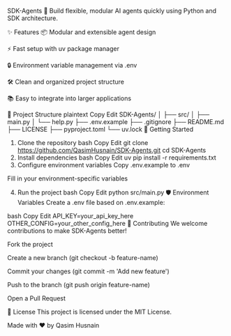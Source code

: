 SDK-Agents 🚀
Build flexible, modular AI agents quickly using Python and SDK architecture.


✨ Features
📦 Modular and extensible agent design

⚡ Fast setup with uv package manager

🔒 Environment variable management via .env

🛠️ Clean and organized project structure

📚 Easy to integrate into larger applications

📂 Project Structure
plaintext
Copy
Edit
SDK-Agents/
│
├── src/
│   ├── main.py
│   └── help.py
├── .env.example
├── .gitignore
├── README.md
├── LICENSE
├── pyproject.toml
└── uv.lock
🚀 Getting Started
1. Clone the repository
bash
Copy
Edit
git clone https://github.com/QasimHusnain/SDK-Agents.git
cd SDK-Agents
2. Install dependencies
bash
Copy
Edit
uv pip install -r requirements.txt
3. Configure environment variables
Copy .env.example to .env

Fill in your environment-specific variables

4. Run the project
bash
Copy
Edit
python src/main.py
🛡️ Environment Variables
Create a .env file based on .env.example:

bash
Copy
Edit
API_KEY=your_api_key_here
OTHER_CONFIG=your_other_config_here
🤝 Contributing
We welcome contributions to make SDK-Agents better!

Fork the project

Create a new branch (git checkout -b feature-name)

Commit your changes (git commit -m 'Add new feature')

Push to the branch (git push origin feature-name)

Open a Pull Request

📜 License
This project is licensed under the MIT License.

Made with ❤️ by Qasim Husnain